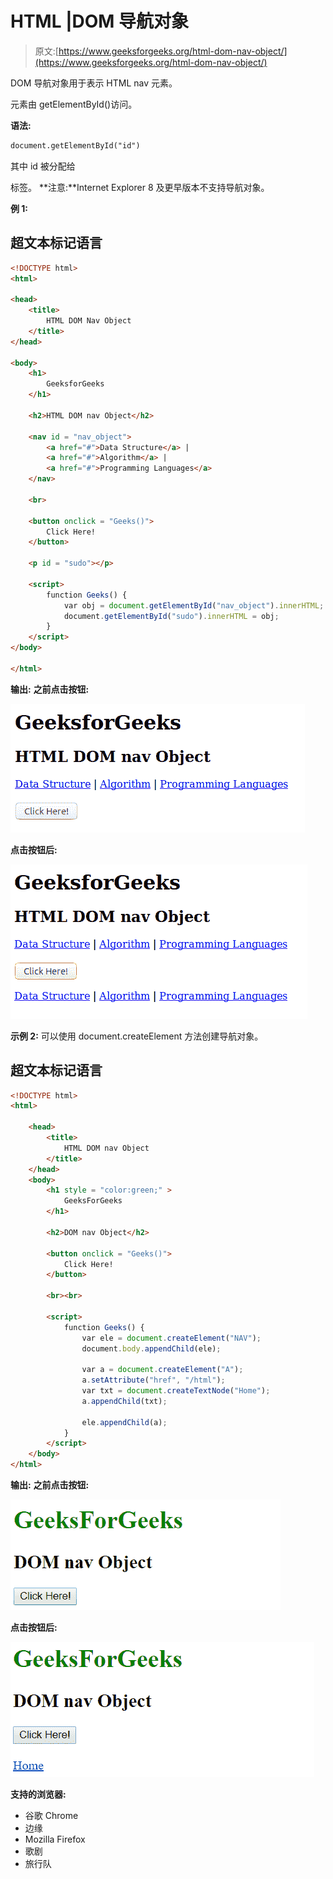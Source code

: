 # HTML |DOM 导航对象

> 原文:[https://www.geeksforgeeks.org/html-dom-nav-object/](https://www.geeksforgeeks.org/html-dom-nav-object/)

DOM 导航对象用于表示 HTML nav 元素。

<nav>元素由 getElementById()访问。</nav>

**语法:**

```html
document.getElementById("id") 
```

其中 id 被分配给

<nav>标签。
**注意:**Internet Explorer 8 及更早版本不支持导航对象。
</nav>

**例 1:**

## 超文本标记语言

```html
<!DOCTYPE html>
<html>

<head>
    <title>
        HTML DOM Nav Object
    </title>
</head>

<body>
    <h1>
        GeeksforGeeks
    </h1>

    <h2>HTML DOM nav Object</h2>

    <nav id = "nav_object">
        <a href="#">Data Structure</a> |
        <a href="#">Algorithm</a> |
        <a href="#">Programming Languages</a>
    </nav>

    <br>

    <button onclick = "Geeks()">
        Click Here!
    </button>

    <p id = "sudo"></p>

    <script>
        function Geeks() {
            var obj = document.getElementById("nav_object").innerHTML;
            document.getElementById("sudo").innerHTML = obj;
        }
    </script>
</body>

</html>                   
```

**输出:**
**之前点击按钮:**

![nav](img/163e7552228935ef7ddbab592fd0496c.png)

**点击按钮后:**

![nav](img/81a173a9c05545d8064cb3afd325dcb9.png)

**示例 2:** 可以使用 document.createElement 方法创建导航对象。

## 超文本标记语言

```html
<!DOCTYPE html>
<html>

    <head>
        <title>
            HTML DOM nav Object
        </title>
    </head>
    <body>
        <h1 style = "color:green;" >
            GeeksForGeeks
        </h1>

        <h2>DOM nav Object</h2>

        <button onclick = "Geeks()">
            Click Here!
        </button>

        <br><br>

        <script>
            function Geeks() {
                var ele = document.createElement("NAV");
                document.body.appendChild(ele);

                var a = document.createElement("A");
                a.setAttribute("href", "/html");
                var txt = document.createTextNode("Home");
                a.appendChild(txt);

                ele.appendChild(a);
            }
        </script>
    </body>
</html>                   
```

**输出:**
**之前点击按钮:**

![nav](img/e47de5a088535a57cfc22215c7cab3d4.png)

**点击按钮后:**

![nav](img/c825a0e96dc8b4372537f3b84e8ef4ab.png)

**支持的浏览器:**

*   谷歌 Chrome
*   边缘
*   Mozilla Firefox
*   歌剧
*   旅行队